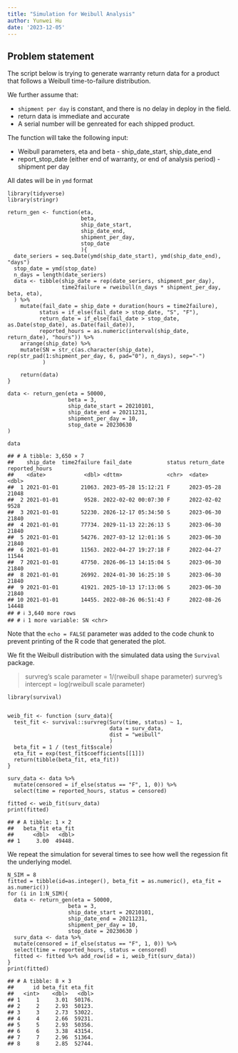 ```yaml
---
title: "Simulation for Weibull Analysis"
author: Yunwei Hu
date: '2023-12-05'
---
```


## Problem statement

The script below is trying to generate warranty return data for a
product that follows a Weibull time-to-failure distribution.

We further assume that:  
- `shipment per day` is constant, and there is
no delay in deploy in the field.  
- return data is immediate and accurate  
- A serial number will be genreated for each shipped product.

The function will take the following input:  
- Weibull parameters, eta and beta - ship\_date\_start, ship\_date\_end  
- report\_stop\_date
(either end of warranty, or end of analysis period) - shipment per day  

All dates will be in `ymd` format



    library(tidyverse)
    library(stringr)

    return_gen <- function(eta, 
                           beta, 
                           ship_date_start, 
                           ship_date_end, 
                           shipment_per_day, 
                           stop_date
                           ){
      date_seriers = seq.Date(ymd(ship_date_start), ymd(ship_date_end), "days")
      stop_date = ymd(stop_date)
      n_days = length(date_seriers)
      data <- tibble(ship_date = rep(date_seriers, shipment_per_day),
                     time2failure = rweibull(n_days * shipment_per_day, beta, eta),
      ) %>% 
        mutate(fail_date = ship_date + duration(hours = time2failure),
              status = if_else(fail_date > stop_date, "S", "F"),
              return_date = if_else(fail_date > stop_date, as.Date(stop_date), as.Date(fail_date)),
              reported_hours = as.numeric(interval(ship_date, return_date), "hours")) %>% 
        arrange(ship_date) %>% 
        mutate(SN = str_c(as.character(ship_date), rep(str_pad(1:shipment_per_day, 6, pad="0"), n_days), sep="-")
               )
              
        return(data)
    }

    data <- return_gen(eta = 50000, 
                       beta = 3,
                       ship_date_start = 20210101, 
                       ship_date_end = 20211231,
                       shipment_per_day = 10,
                       stop_date = 20230630
    )

    data

    ## # A tibble: 3,650 × 7
    ##    ship_date  time2failure fail_date           status return_date reported_hours
    ##    <date>            <dbl> <dttm>              <chr>  <date>               <dbl>
    ##  1 2021-01-01       21063. 2023-05-28 15:12:21 F      2023-05-28           21048
    ##  2 2021-01-01        9528. 2022-02-02 00:07:30 F      2022-02-02            9528
    ##  3 2021-01-01       52230. 2026-12-17 05:34:50 S      2023-06-30           21840
    ##  4 2021-01-01       77734. 2029-11-13 22:26:13 S      2023-06-30           21840
    ##  5 2021-01-01       54276. 2027-03-12 12:01:16 S      2023-06-30           21840
    ##  6 2021-01-01       11563. 2022-04-27 19:27:18 F      2022-04-27           11544
    ##  7 2021-01-01       47750. 2026-06-13 14:15:04 S      2023-06-30           21840
    ##  8 2021-01-01       26992. 2024-01-30 16:25:10 S      2023-06-30           21840
    ##  9 2021-01-01       41921. 2025-10-13 17:13:06 S      2023-06-30           21840
    ## 10 2021-01-01       14455. 2022-08-26 06:51:43 F      2022-08-26           14448
    ## # ℹ 3,640 more rows
    ## # ℹ 1 more variable: SN <chr>

Note that the `echo = FALSE` parameter was added to the code chunk to
prevent printing of the R code that generated the plot.

We fit the Weibull distribution with the simulated data using the
`Survival` package.

> survreg’s scale parameter = 1/(rweibull shape parameter) survreg’s
> intercept = log(rweibull scale parameter)

    library(survival)


    weib_fit <- function (surv_data){
      test_fit <- survival::survreg(Surv(time, status) ~ 1,
                                    data = surv_data,
                                    dist = "weibull"
                                    )
      beta_fit = 1 / (test_fit$scale)
      eta_fit = exp(test_fit$coefficients[[1]])
      return(tibble(beta_fit, eta_fit))
    }

    surv_data <- data %>% 
      mutate(censored = if_else(status == "F", 1, 0)) %>% 
      select(time = reported_hours, status = censored)

    fitted <- weib_fit(surv_data)
    print(fitted)

    ## # A tibble: 1 × 2
    ##   beta_fit eta_fit
    ##      <dbl>   <dbl>
    ## 1     3.00  49448.

We repeat the simulation for several times to see how well the regession
fit the underlying model.

    N_SIM = 8
    fitted = tibble(id=as.integer(), beta_fit = as.numeric(), eta_fit = as.numeric())
    for (i in 1:N_SIM){
      data <- return_gen(eta = 50000, 
                       beta = 3,
                       ship_date_start = 20210101, 
                       ship_date_end = 20211231,
                       shipment_per_day = 10,
                       stop_date = 20230630 )
      surv_data <- data %>% 
      mutate(censored = if_else(status == "F", 1, 0)) %>% 
      select(time = reported_hours, status = censored)
      fitted <- fitted %>% add_row(id = i, weib_fit(surv_data))
    }
    print(fitted)

    ## # A tibble: 8 × 3
    ##      id beta_fit eta_fit
    ##   <int>    <dbl>   <dbl>
    ## 1     1     3.01  50176.
    ## 2     2     2.93  50123.
    ## 3     3     2.73  53022.
    ## 4     4     2.66  59231.
    ## 5     5     2.93  50356.
    ## 6     6     3.38  43154.
    ## 7     7     2.96  51364.
    ## 8     8     2.85  52744.
